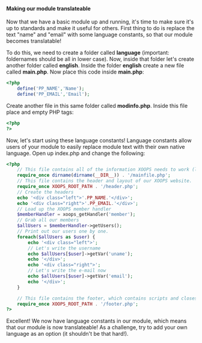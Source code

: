 #### Making our module translateable
Now that we have a basic module up and running, it's time to make sure it's up to standards and make it useful for others.
First thing to do is replace the text "name" and "email" with some language constants, so that our module becomes translatable! 

To do this, we need to create a folder called **language** (important: foldernames should be all in lower case). 
Now, inside that folder let's create another folder called **english**. Inside the folder **english** create a new file called **main.php**. Now place this code inside **main.php**:
```php
<?php
    define('PP_NAME','Name');
    define('PP_EMAIL','Email');
```

Create another file in this same folder called **modinfo.php**.
Inside this file place and empty PHP tags:
```php
<?php
?>
```
Now, let's start using these language constants! Language constants allow users of your module to easily replace module text with their own native language. 
Open up index.php and change the following:

```php
<?php
    // This file contains all of the information XOOPS needs to work (like the database information). It's the bootstrap of XOOPS, basicly.
    require_once dirname(dirname(__DIR__)) . '/mainfile.php';
    // This file contains the header and layout of our XOOPS website.
    require_once XOOPS_ROOT_PATH . '/header.php';
    // Create the headers
    echo '<div class="left">'.PP_NAME.'</div>';
    echo '<div class="right">'.PP_EMAIL.'</div>';
    // Load up the XOOPS member handler
    $memberHandler = xoops_getHandler('member');
    // Grab all our members
    $allUsers = $memberHandler->getUsers();
    // Print out our users one by one.
    foreach($allUsers as $user) {
        echo '<div class="left">';
        // Let's write the username
        echo $allUsers[$user]->getVar('uname');
        echo '</div>';
        echo '<div class="right">';
        // Let's write the e-mail now
        echo $allUsers[$user]->getVar('email');
        echo '</div>';
    }

    // This file contains the footer, which contains scripts and closes our layout.
    require_once XOOPS_ROOT_PATH . '/footer.php';
?>
```

Excellent! We now have language constants in our module, which means that our module is now translateable!
As a challenge, try to add your own language as an option (it shouldn't be that hard!).